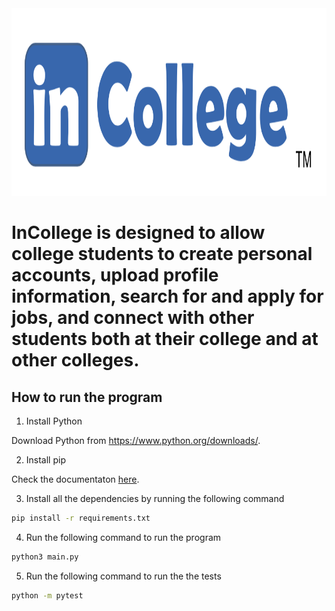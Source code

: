 <div align="center">
  <img src="logo.png" height = "300" style="background-color: #f2f2f2"/>
</div>

# InCollege is designed to allow college students to create personal accounts, upload profile information, search for and apply for jobs, and connect with other students both at their college and at other colleges.

## How to run the program

1. Install Python

Download Python from https://www.python.org/downloads/.

2. Install pip 

Check the documentaton [here](https://pip.pypa.io/en/stable/installation/).

3. Install all the dependencies by running the following command
```bash
pip install -r requirements.txt
```

4. Run the following command to run the program
```bash
python3 main.py
```

5. Run the following command to run the the tests
```bash
python -m pytest
```
